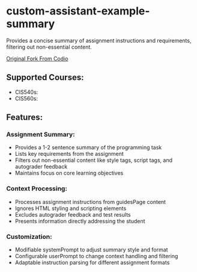 # custom-assistant-example-summary
Provides a concise summary of assignment instructions and requirements, filtering out non-essential content.
<br />

<a href="https://github.com/codio-extensions/custom-assistant-example-error-augmentation" target="_blank">Original Fork From Codio</a>

## Supported Courses:
- CIS540s: 
- CIS560s:

## Features:

### Assignment Summary:
- Provides a 1-2 sentence summary of the programming task
- Lists key requirements from the assignment
- Filters out non-essential content like style tags, script tags, and autograder feedback
- Maintains focus on core learning objectives

### Context Processing:
- Processes assignment instructions from guidesPage content
- Ignores HTML styling and scripting elements
- Excludes autograder feedback and test results
- Presents information directly addressing the student

### Customization:
- Modifiable systemPrompt to adjust summary style and format
- Configurable userPrompt to change context handling and filtering
- Adaptable instruction parsing for different assignment formats
